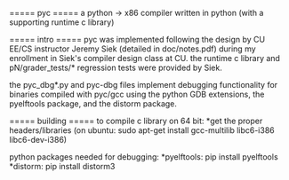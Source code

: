 ===== pyc =====
a python -> x86 compiler written in python (with a supporting runtime c library)

===== intro =====
pyc was implemented following the design by CU EE/CS instructor Jeremy Siek 
(detailed in doc/notes.pdf) during my enrollment in Siek's compiler design class at CU. 
the runtime c library and pN/grader_tests/* regression tests were provided by Siek.

the pyc_dbg*.py and pyc-dbg files implement debugging functionality for binaries compiled
with pyc/gcc using the python GDB extensions, the pyelftools package, and the distorm package.

===== building =====
to compile c library on 64 bit:
	*get the proper headers/libraries (on ubuntu: sudo apt-get install gcc-multilib libc6-i386 libc6-dev-i386)

python packages needed for debugging:
	*pyelftools: 	pip install pyelftools
	*distorm: 		pip install distorm3

